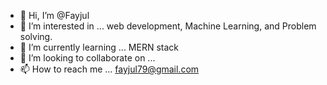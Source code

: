 - 👋 Hi, I’m @Fayjul
- 👀 I’m interested in ...  web development, Machine Learning, and Problem solving.
- 🌱 I’m currently learning ... MERN stack
- 💞️ I’m looking to collaborate on ...
- 📫 How to reach me ... fayjul79@gmail.com

<!---
Fayjul/Fayjul is a ✨ special ✨ repository because its `README.md` (this file) appears on your GitHub profile.
You can click the Preview link to take a look at your changes.
--->
